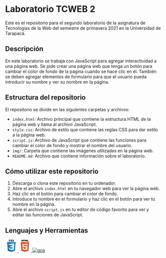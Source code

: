 # Laboratorio TCWEB 2

Este es el repositorio para el segundo laboratorio de la asignatura de Tecnologías de la Web del semestre de primavera 2021 en la Universidad de Tarapacá.

## Descripción

En este laboratorio se trabaja con JavaScript para agregar interactividad a una página web. Se pide crear una página web que tenga un botón para cambiar el color de fondo de la página cuando se hace clic en él. También se deben agregar elementos de formulario para que el usuario pueda introducir su nombre y ver su nombre en la página.

## Estructura del repositorio

El repositorio se divide en las siguientes carpetas y archivos:

- `index.html`: Archivo principal que contiene la estructura HTML de la página web y llama al archivo JavaScript.
- `style.css`: Archivo de estilo que contiene las reglas CSS para dar estilo a la página web.
- `script.js`: Archivo de JavaScript que contiene las funciones para cambiar el color de fondo y mostrar el nombre del usuario.
- `img/`: Carpeta que contiene las imágenes utilizadas en la página web.
- `README.md`: Archivo que contiene información sobre el laboratorio.

## Cómo utilizar este repositorio

1. Descarga o clona este repositorio en tu ordenador.
2. Abre el archivo `index.html` en tu navegador web para ver la página web.
3. Haz clic en el botón para cambiar el color de fondo.
4. Introduce tu nombre en el formulario y haz clic en el botón para ver tu nombre en la página.
5. Abre el archivo `script.js` en tu editor de código favorito para ver y editar las funciones de JavaScript.

## Lenguajes y Herramientas
<p align="left">
    <a href="https://www.w3schools.com/css/" target="_blank">
        <img src="https://raw.githubusercontent.com/devicons/devicon/master/icons/css3/css3-original-wordmark.svg" alt="css3" width="40" height="40"/>
    </a>
    <a href="https://www.w3.org/html/" target="_blank">
        <img src="https://raw.githubusercontent.com/devicons/devicon/master/icons/html5/html5-original-wordmark.svg" alt="html5" width="40" height="40"/>
    </a>
    <a href="https://cloud.google.com" target="_blank">
        <img src="https://www.vectorlogo.zone/logos/google_cloud/google_cloud-icon.svg" alt="gcp" width="40" height="40"/>
    </a>
</p>
